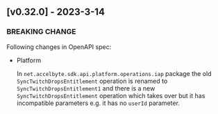 <a name="v0.32.0"></a>
## [v0.32.0] - 2023-3-14

### BREAKING CHANGE

Following changes in OpenAPI spec:

- Platform

  In `net.accelbyte.sdk.api.platform.operations.iap` package the old `SyncTwitchDropsEntitlement` operation is renamed to `SyncTwitchDropsEntitlement1` and there is a new `SyncTwitchDropsEntitlement` operation which takes over but it has incompatible parameters e.g. it has no `userId` parameter.
  